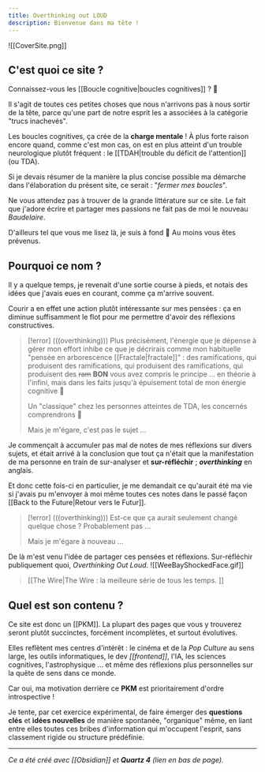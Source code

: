 ```yaml
---
title: Overthinking out LOUD
description: Bienvenue dans ma tête !
---
```

![[CoverSite.png]]

## C'est quoi ce site ? 

Connaissez-vous les [[Boucle cognitive|boucles cognitives]] ? 🤔

Il s'agit de toutes ces petites choses que nous n'arrivons pas à nous sortir de la tête, parce qu'une part de notre esprit les a associées à la catégorie "trucs inachevés". 

Les boucles cognitives, ça crée de la **charge mentale** ! À plus forte raison encore quand, comme c'est mon cas, on est en plus atteint d'un trouble neurologique plutôt fréquent : le [[TDAH|trouble du déficit de l'attention]] (ou TDA). 

Si je devais résumer de la manière la plus concise possible ma démarche dans l'élaboration du présent site, ce serait : "*fermer mes boucles*". 

Ne vous attendez pas à trouver de la grande littérature sur ce site. Le fait que j'adore écrire et partager mes passions ne fait pas de moi le nouveau *Baudelaire*.
 
D'ailleurs tel que vous me lisez là, je suis à fond 😬 Au moins vous êtes prévenus. 

## Pourquoi ce nom ?

Il y a quelque temps, je revenait d'une sortie course à pieds, et notais des idées que j'avais eues en courant, comme ça m'arrive souvent. 

Courir a en effet une action plutôt intéressante sur mes pensées : ça en diminue suffisamment le flot pour me permettre d'avoir des réflexions constructives. 

> [!error] (((overthinking)))
> Plus précisément, l'énergie que je dépense à gérer mon effort inhibe ce que je décrirais comme mon habituelle "pensée en arborescence [[Fractale|fractale]]" : des ramifications, qui produisent des ramifications, qui produisent des ramifications, qui produisent des ~~ram~~ **BON** vous avez compris le principe ... en théorie à l'infini, mais dans les faits jusqu'à épuisement total de mon énergie cognitive 🤯 
> 
> Un "classique" chez les personnes atteintes de TDA, les concernés comprendrons 👋
> 
> Mais je m'égare, c'est pas le sujet ...

Je commençait à accumuler pas mal de notes de mes réflexions sur divers sujets, et était arrivé à la conclusion que tout ça n'était que la manifestation de ma personne en train de sur-analyser et **sur-réfléchir** ; ***overthinking*** en anglais. 

Et donc cette fois-ci en particulier, je me demandait ce qu'aurait été ma vie si j'avais pu m'envoyer à moi même toutes ces notes dans le passé façon [[Back to the Future|Retour vers le Futur]]. 

> [!error] (((overthinking)))
> Est-ce que ça aurait seulement changé quelque chose ? 
> Probablement pas ...
> 
> Mais je m'égare à nouveau ...

De là m'est venu l'idée de partager ces pensées et réflexions. Sur-réfléchir publiquement quoi, *Overthinking Out Loud*.
![[WeeBayShockedFace.gif]]
> [[The Wire|The Wire : la meilleure série de tous les temps. ]]
## Quel est son contenu ?

Ce site est donc un [[PKM]]. La plupart des pages que vous y trouverez seront plutôt succinctes, forcément incomplètes, et surtout évolutives. 

Elles reflètent mes centres d'intérêt : le cinéma et de la *Pop Culture* au sens large, les outils informatiques, le dev *[[frontend]]*, l'IA, les sciences cognitives, l'astrophysique ... et même des réflexions plus personnelles sur la quête de sens dans ce monde. 

Car oui, ma motivation derrière ce **PKM** est prioritairement d'ordre introspective !

Je tente, par cet exercice expérimental, de faire émerger des **questions clés** et **idées nouvelles** de manière spontanée, "organique" même, en liant entre elles toutes ces bribes d'information qui m'occupent l'esprit, sans classement rigide ou structure prédéfinie.



---
*Ce  a été créé avec [[Obsidian]] et **Quartz 4** (lien en bas de page).* 



